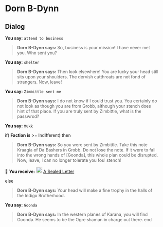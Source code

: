 # Dorn B-Dynn
## Dialog

**You say:** `attend to business`



>**Dorn B-Dynn says:** So, business is your mission! I have never met you. Who sent you?

**You say:** `shelter`



>**Dorn B-Dynn says:** Then look elsewhere! You are lucky your head still sits upon your shoulders. The dervish cutthroats are not fond of strangers. Now, leave!

**You say:** `Zimbittle sent me`



>**Dorn B-Dynn says:** I do not know if I could trust you. You certainly do not look as though you are from Grobb, although your stench does hint of that place. If you are truly sent by Zimbittle, what is the passwrod?

**You say:** `Mukk`



if( **Faction is** >= Indifferent) then



>**Dorn B-Dynn says:** So you were sent by Zimbittle. Take this note Kraagia of Da Bashers in Grobb. Do not lose the note. If it were to fall into the wrong hands of [Goonda], this whole plan could be disrupted. Now, leave, I can no longer tolerate you foul stench!



 &#127873; **You receive:**  <img style="background:url(/static/icons/blank_slot.gif);width:20px;height:20px;" src="/static/icons/item_866.png" alt="" /> <a
                                href="/item/18886" data-url="18886" class="tooltip-link link">A Sealed Letter</a>


else



>**Dorn B-Dynn says:** Your head will make a fine trophy in the halls of the Indigo Brotherhood.


**You say:** `Goonda`



>**Dorn B-Dynn says:** In the western planes of Karana, you will find Goonda. He seems to be the Ogre shaman in charge out there.
end
